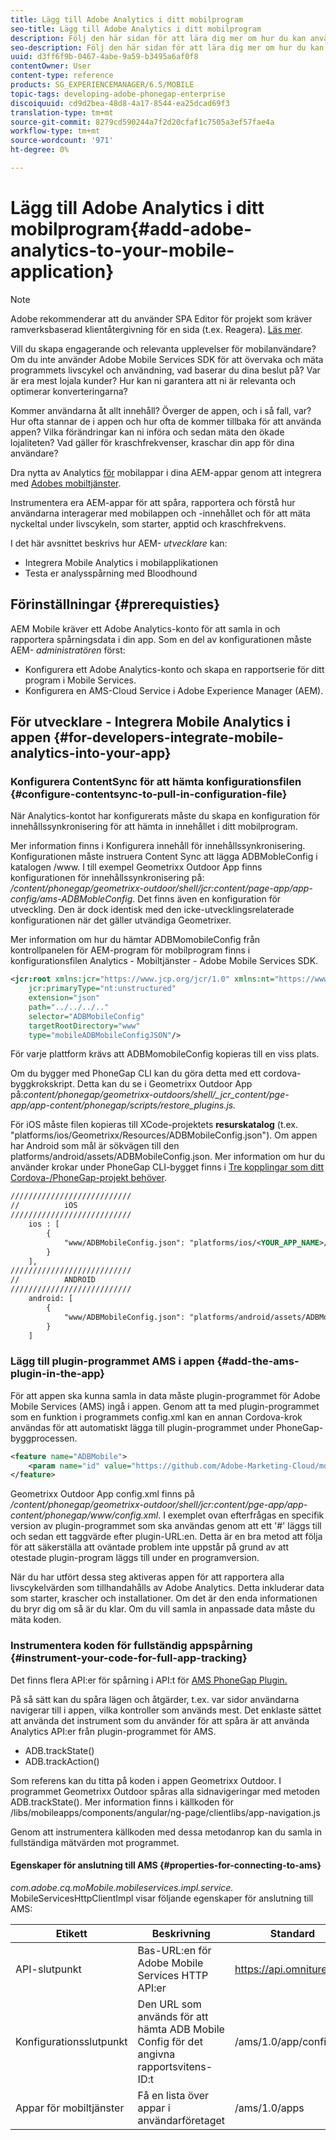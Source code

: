 ```yaml
---
title: Lägg till Adobe Analytics i ditt mobilprogram
seo-title: Lägg till Adobe Analytics i ditt mobilprogram
description: Följ den här sidan för att lära dig mer om hur du kan använda Analytics för mobilappar i dina AEM-appar genom att integrera med Adobes mobiltjänster.
seo-description: Följ den här sidan för att lära dig mer om hur du kan använda Analytics för mobilappar i dina AEM-appar genom att integrera med Adobes mobiltjänster.
uuid: d3ff6f9b-0467-4abe-9a59-b3495a6af0f8
contentOwner: User
content-type: reference
products: SG_EXPERIENCEMANAGER/6.5/MOBILE
topic-tags: developing-adobe-phonegap-enterprise
discoiquuid: cd9d2bea-48d8-4a17-8544-ea25dcad69f3
translation-type: tm+mt
source-git-commit: 8279cd590244a7f2d20cfaf1c7505a3ef57fae4a
workflow-type: tm+mt
source-wordcount: '971'
ht-degree: 0%

---
```



# Lägg till Adobe Analytics i ditt mobilprogram{#add-adobe-analytics-to-your-mobile-application}

>[!NOTE]
>
>Adobe rekommenderar att du använder SPA Editor för projekt som kräver ramverksbaserad klientåtergivning för en sida (t.ex. Reagera). [Läs mer](/help/sites-developing/spa-overview.md).

Vill du skapa engagerande och relevanta upplevelser för mobilanvändare? Om du inte använder Adobe Mobile Services SDK för att övervaka och mäta programmets livscykel och användning, vad baserar du dina beslut på? Var är era mest lojala kunder? Hur kan ni garantera att ni är relevanta och optimerar konverteringarna?

Kommer användarna åt allt innehåll? Överger de appen, och i så fall, var? Hur ofta stannar de i appen och hur ofta de kommer tillbaka för att använda appen? Vilka förändringar kan ni införa och sedan mäta den ökade lojaliteten? Vad gäller för kraschfrekvenser, kraschar din app för dina användare?

Dra nytta av Analytics [för](https://www.adobe.com/ca/solutions/digital-analytics/mobile-web-apps-analytics.html) mobilappar i dina AEM-appar genom att integrera med [Adobes mobiltjänster](https://www.adobe.com/marketing-cloud/mobile-marketing.html).

Instrumentera era AEM-appar för att spåra, rapportera och förstå hur användarna interagerar med mobilappen och -innehållet och för att mäta nyckeltal under livscykeln, som starter, apptid och kraschfrekvens.

I det här avsnittet beskrivs hur AEM- *utvecklare* kan:

* Integrera Mobile Analytics i mobilapplikationen
* Testa er analysspårning med Bloodhound

## Förinställningar {#prerequisties}

AEM Mobile kräver ett Adobe Analytics-konto för att samla in och rapportera spårningsdata i din app. Som en del av konfigurationen måste AEM- *administratören* först:

* Konfigurera ett Adobe Analytics-konto och skapa en rapportserie för ditt program i Mobile Services.
* Konfigurera en AMS-Cloud Service i Adobe Experience Manager (AEM).

## För utvecklare - Integrera Mobile Analytics i appen {#for-developers-integrate-mobile-analytics-into-your-app}

### Konfigurera ContentSync för att hämta konfigurationsfilen {#configure-contentsync-to-pull-in-configuration-file}

När Analytics-kontot har konfigurerats måste du skapa en konfiguration för innehållssynkronisering för att hämta in innehållet i ditt mobilprogram.

Mer information finns i Konfigurera innehåll för innehållssynkronisering. Konfigurationen måste instruera Content Sync att lägga ADBMobleConfig i katalogen /www. I till exempel Geometrixx Outdoor App finns konfigurationen för innehållssynkronisering på: */content/phonegap/geometrixx-outdoor/shell/jcr:content/page-app/app-config/ams-ADBMobleConfig*. Det finns även en konfiguration för utveckling. Den är dock identisk med den icke-utvecklingsrelaterade konfigurationen när det gäller utvändiga Geometrixer.

Mer information om hur du hämtar ADBMomobileConfig från kontrollpanelen för AEM-program för mobilprogram finns i konfigurationsfilen Analytics - Mobiltjänster - Adobe Mobile Services SDK.

```xml
<jcr:root xmlns:jcr="https://www.jcp.org/jcr/1.0" xmlns:nt="https://www.jcp.org/jcr/nt/1.0"
    jcr:primaryType="nt:unstructured"
    extension="json"
    path="../../../.."
    selector="ADBMobileConfig"
    targetRootDirectory="www"
    type="mobileADBMobileConfigJSON"/>
```

För varje plattform krävs att ADBMomobileConfig kopieras till en viss plats.

Om du bygger med PhoneGap CLI kan du göra detta med ett cordova-byggkrokskript. Detta kan du se i Geometrixx Outdoor App på:*content/phonegap/geometrixx-outdoors/shell/_jcr_content/pge-app/app-content/phonegap/scripts/restore_plugins.js.*

För iOS måste filen kopieras till XCode-projektets **resurskatalog** (t.ex. &quot;platforms/ios/Geometrixx/Resources/ADBMobileConfig.json&quot;). Om appen har Android som mål är sökvägen till den platforms/android/assets/ADBMobileConfig.json. Mer information om hur du använder krokar under PhoneGap CLI-bygget finns i [Tre kopplingar som ditt Cordova-/PhoneGap-projekt behöver](https://devgirl.org/2013/11/12/three-hooks-your-cordovaphonegap-project-needs/).

```xml
///////////////////////////
//          iOS
///////////////////////////
    ios : [
        {
            "www/ADBMobileConfig.json": "platforms/ios/<YOUR_APP_NAME>/Resources/ADBMobileConfig.json"
        }
    ],
///////////////////////////
//          ANDROID
///////////////////////////
    android: [
        {
            "www/ADBMobileConfig.json": "platforms/android/assets/ADBMobileConfig.json"
        }
    ]
```

### Lägg till plugin-programmet AMS i appen {#add-the-ams-plugin-in-the-app}

För att appen ska kunna samla in data måste plugin-programmet för Adobe Mobile Services (AMS) ingå i appen. Genom att ta med plugin-programmet som en funktion i programmets config.xml kan en annan Cordova-krok användas för att automatiskt lägga till plugin-programmet under PhoneGap-byggprocessen.

```xml
<feature name="ADBMobile">
    <param name="id" value="https://github.com/Adobe-Marketing-Cloud/mobile-services#0482f9cedf90c98a8d4b07219ece1933b2e46a60"/>
</feature>
```

Geometrixx Outdoor App config.xml finns på */content/phonegap/geometrixx-outdoor/shell/jcr:content/pge-app/app-content/phonegap/www/config.xml*. I exemplet ovan efterfrågas en specifik version av plugin-programmet som ska användas genom att ett &#39;#&#39; läggs till och sedan ett taggvärde efter plugin-URL:en. Detta är en bra metod att följa för att säkerställa att oväntade problem inte uppstår på grund av att otestade plugin-program läggs till under en programversion.

När du har utfört dessa steg aktiveras appen för att rapportera alla livscykelvärden som tillhandahålls av Adobe Analytics. Detta inkluderar data som starter, krascher och installationer. Om det är den enda informationen du bryr dig om så är du klar. Om du vill samla in anpassade data måste du mäta koden.

### Instrumentera koden för fullständig appspårning {#instrument-your-code-for-full-app-tracking}

Det finns flera API:er för spårning i API:t för [AMS PhoneGap Plugin.](https://docs.adobe.com/content/help/en/mobile-services/ios/phonegap-ios/phonegap-methods.html)

På så sätt kan du spåra lägen och åtgärder, t.ex. var sidor användarna navigerar till i appen, vilka kontroller som används mest. Det enklaste sättet att använda det instrument som du använder för att spåra är att använda Analytics API:er från plugin-programmet för AMS.

* ADB.trackState()
* ADB.trackAction()

Som referens kan du titta på koden i appen Geometrixx Outdoor. I programmet Geometrixx Outdoor spåras alla sidnavigeringar med metoden ADB.trackState(). Mer information finns i källkoden för /libs/mobileapps/components/angular/ng-page/clientlibs/app-navigation.js

Genom att instrumentera källkoden med dessa metodanrop kan du samla in fullständiga mätvärden mot programmet.

#### Egenskaper för anslutning till AMS {#properties-for-connecting-to-ams}

*com.adobe.cq.moMobile.mobileservices.impl.service.* MobileServicesHttpClientImpl visar följande egenskaper för anslutning till AMS:

| **Etikett** | **Beskrivning** | **Standard** |
|---|---|---|
| API-slutpunkt | Bas-URL:en för Adobe Mobile Services HTTP API:er | https://api.omniture.com |
| Konfigurationsslutpunkt | Den URL som används för att hämta ADB Mobile Config för det angivna rapportsvitens-ID:t | /ams/1.0/app/config/ |
| Appar för mobiltjänster | Få en lista över appar i användarföretaget | /ams/1.0/apps |

